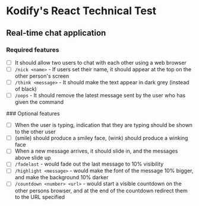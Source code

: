 Kodify's React Technical Test
=============================

## Real-time chat application

### Required features

- [ ] It should allow two users to chat with each other using a web browser
- [ ] `/nick <name>` - If users set their name, it should appear at the top on the other person's screen
- [ ] `/think <message>` - It should make the text appear in dark grey (instead of black)
- [ ] `/oops` - It should remove the latest message sent by the user who has given the command

### Optional features

- [ ] When the user is typing, indication that they are typing should be shown to the other user
- [ ] (smile) should produce a smiley face, (wink) should produce a winking face
- [ ] When a new message arrives, it should slide in, and the messages above slide up
- [ ] `/fadelast` - would fade out the last message to 10% visibility
- [ ] `/highlight <message>` - would make the font of the message 10% bigger, and make the background 10% darker
- [ ] `/countdown <number> <url>` - would start a visible countdown on the other persons browser, and at the end of the countdown redirect them to the URL specified
